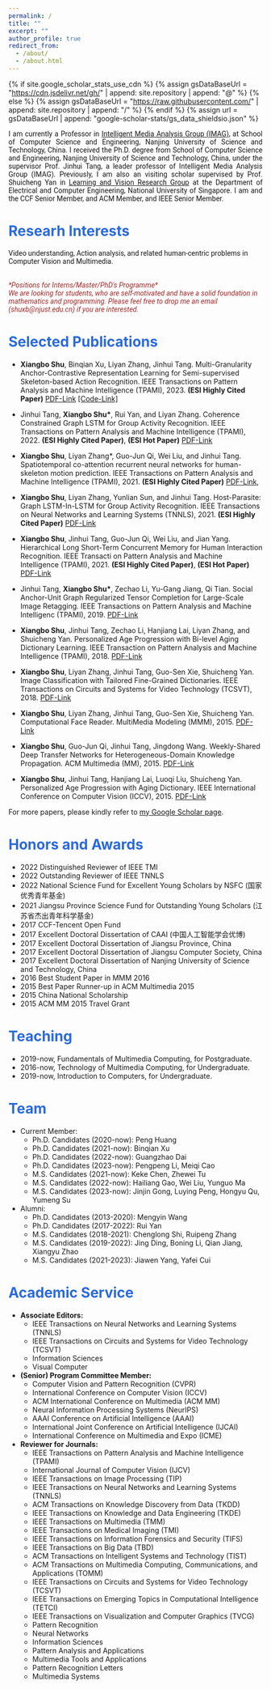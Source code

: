 ```yaml
---
permalink: /
title: ""
excerpt: ""
author_profile: true
redirect_from: 
  - /about/
  - /about.html
---
```


{% if site.google_scholar_stats_use_cdn %}
{% assign gsDataBaseUrl = "https://cdn.jsdelivr.net/gh/" | append: site.repository | append: "@" %}
{% else %}
{% assign gsDataBaseUrl = "https://raw.githubusercontent.com/" | append: site.repository | append: "/" %}
{% endif %}
{% assign url = gsDataBaseUrl | append: "google-scholar-stats/gs_data_shieldsio.json" %}

<span class='anchor' id='about-me'></span>


<p style="text-align: justify;font-family: Roboto;">
I am currently a Professor in 
<a href="https://imag-njust.net/">Intelligent Media Analysis Group      (IMAG)</a>, at School of Computer Science and Engineering, Nanjing University of Science and Technology, China. I received the Ph.D. degree from School of Computer Science and Engineering, Nanjing University of Science and Technology, China, under the supervisor Prof. Jinhui Tang, a leader professor of Intelligent Media Analysis Group (IMAG). Previously, I am also an visiting scholar supervised by Prof. Shuicheng Yan in <a href="http://www.lv-nus.org/"> Learning and Vision Research Group</a> at the Department of Electrical and Computer Engineering, National University of Singapore. I am and the CCF Senior Member, and ACM Member, and IEEE Senior Member.
</p>
<span class='anchor' id='r-interests'></span>




# <font color="#2B6ADD" > Researh Interests </font>
<p style="font-family: Roboto;">
Video understanding, Action analysis, and related human-centric problems in Computer Vision and Multimedia.</p>
<br>
<font color=Brown>
<i style="font-family: Roboto;">*Positions for Interns/Master/PhD's Programme*</i>
<br>
 <i style="font-family: Roboto;">We are looking for students, who are self-motivated and have a solid foundation in mathematics and programming. Please feel free to drop me an email (shuxb@njust.edu.cn) if you are interested.</i>
</font>

<span class='anchor' id='pub'></span>

# <font color="#2B6ADD"> Selected Publications </font>

- **Xiangbo Shu**, Binqian Xu, Liyan Zhang, Jinhui Tang. Multi-Granularity Anchor-Contrastive Representation Learning for Semi-supervised Skeleton-based Action Recognition. IEEE Transactions on Pattern Analysis and Machine Intelligence (TPAMI), 2023. **(ESI Highly Cited Paper)** [PDF-Link](https://github.com/shuxb104/shuxb104.github.io/blob/main/paper/MGAC.pdf) [[Code-Link]](https://github.com/1xbq1/MAC-Learning)

- Jinhui Tang, **Xiangbo Shu\***, Rui Yan, and Liyan Zhang. Coherence Constrained Graph LSTM for Group Activity Recognition. IEEE Transactions on Pattern Analysis and Machine Intelligence (TPAMI), 2022. **(ESI Highly Cited Paper)**, **(ESI Hot Paper)** [PDF-Link](https://github.com/shuxb104/shuxb104.github.io/blob/main/paper/CCGL.pdf)

- **Xiangbo Shu**, Liyan Zhang*, Guo-Jun Qi, Wei Liu, and Jinhui Tang. Spatiotemporal co-attention recurrent neural networks for human-skeleton motion prediction. IEEE Transactions on Pattern Analysis and Machine Intelligence (TPAMI), 2021. **(ESI Highly Cited Paper)** [PDF-Link](https://arxiv.org/pdf/1909.13245.pdf),

- **Xiangbo Shu**, Liyan Zhang, Yunlian Sun, and Jinhui Tang. Host-Parasite: Graph LSTM-In-LSTM for Group Activity Recognition. IEEE Transactions on Neural Networks and Learning Systems (TNNLS), 2021. **(ESI Highly Cited Paper)** [PDF-Link](https://github.com/shuxb104/shuxb104.github.io/blob/main/paper/HPGL.pdf)

- **Xiangbo Shu**, Jinhui Tang, Guo-Jun Qi, Wei Liu, and Jian Yang. Hierarchical Long Short-Term Concurrent Memory for Human Interaction Recognition. IEEE Transacti on Pattern Analysis and Machine Intelligence (TPAMI), 2021. **(ESI Highly Cited Paper)**, **(ESI Hot Paper)** [PDF-Link](https://arxiv.org/pdf/1811.00270.pdf)

- Jinhui Tang, **Xiangbo Shu\***, Zechao Li, Yu-Gang Jiang, Qi Tian. Social Anchor-Unit Graph Regularized Tensor Completion for Large-Scale Image Retagging. IEEE Transactions on Pattern Analysis and Machine Intelligenc (TPAMI), 2019. [PDF-Link](https://arxiv.org/pdf/1804.04397.pdf)

- **Xiangbo Shu**, Jinhui Tang, Zechao Li, Hanjiang Lai, Liyan Zhang, and Shuicheng Yan. Personalized Age Progression with Bi-level Aging Dictionary Learning. IEEE Transaction on Pattern Analysis and Machine Intelligence (TPAMI), 2018. [PDF-Link](https://arxiv.org/pdf/1706.01039.pdf)

- **Xiangbo Shu**, Liyan Zhang, Jinhui Tang, Guo-Sen Xie, Shuicheng Yan. Image Classification with Tailored Fine-Grained Dictionaries. IEEE Transactions on Circuits and Systems for Video Technology (TCSVT), 2018. [PDF-Link](https://web.archive.org/web/20170517065942id_/http://www.yugangjiang.info:80/publication/TCSVT-Shu.pdf)

- **Xiangbo Shu**, Liyan Zhang, Jinhui Tang, Guo-Sen Xie, Shuicheng Yan. Computational Face Reader. MultiMedia Modeling (MMM), 2015. [PDF-Link](https://link.springer.com/chapter/10.1007/978-3-319-27671-7_10)

- **Xiangbo Shu**, Guo-Jun Qi, Jinhui Tang, Jingdong Wang. Weekly-Shared Deep Transfer Networks for Heterogeneous-Domain Knowledge Propagation. ACM Multimedia (MM), 2015. [PDF-Link](https://shuxb104.github.io/paper/WSDT.pdf)

- **Xiangbo Shu**, Jinhui Tang, Hanjiang Lai, Luoqi Liu, Shuicheng Yan. Personalized Age Progression with Aging Dictionary. IEEE International Conference on Computer Vision (ICCV), 2015. [PDF-Link](https://openaccess.thecvf.com/content_iccv_2015/papers/Shu_Personalized_Age_Progression_ICCV_2015_paper.pdf)



For more papers, please kindly refer to [my Google Scholar page](https://scholar.google.com.hk/citations?user=FQfcm5oAAAAJ&hl=zh-CN&oi=ao).






<span class='anchor' id='ha'></span>

# <font color="#2B6ADD"> Honors and Awards </font>
- 2022 Distinguished Reviewer of IEEE TMI
- 2022 Outstanding Reviewer of IEEE TNNLS
- 2022 National Science Fund for Excellent Young Scholars by NSFC (国家优秀青年基金)
- 2021 Jiangsu Province Science Fund for Outstanding Young Scholars (江苏省杰出青年科学基金)
- 2017 CCF-Tencent Open Fund
- 2017 Excellent Doctoral Dissertation of CAAI (中国人工智能学会优博)
- 2017 Excellent Doctoral Dissertation of Jiangsu Province, China
- 2017 Excellent Doctoral Dissertation of Jiangsu Computer Society, China
- 2017 Excellent Doctoral Dissertation of Nanjing University of Science and Technology, China
- 2016 Best Student Paper in MMM 2016
- 2015 Best Paper Runner-up in ACM Multimedia 2015
- 2015 China National Scholarship
- 2015 ACM MM 2015 Travel Grant

<span class='anchor' id='teach'></span>

# <font color="#2B6ADD"> Teaching </font>
- 2019-now, Fundamentals of Multimedia Computing, for Postgraduate.
- 2016-now, Technology of Multimedia Computing, for Undergraduate.
- 2019-now, Introduction to Computers, for Undergraduate.

<span class='anchor' id='team'></span>

# <font color="#2B6ADD"> Team </font>
+ Current Member:
  + Ph.D. Candidates (2020-now): Peng Huang
  + Ph.D. Candidates (2021-now): Binqian Xu
  + Ph.D. Candidates (2022-now): Guangzhao Dai
  + Ph.D. Candidates (2023-now): Pengpeng Li, Meiqi Cao
  + M.S. Candidates (2021-now): Keke Chen, Zhewei Tu
  + M.S. Candidates (2022-now): Hailiang Gao, Wei Liu, Yunguo Ma
  + M.S. Candidates (2023-now): Jinjin Gong, Luying Peng, Hongyu Qu, Yumeng Su
+ Alumni:
  + Ph.D. Candidates (2013-2020): Mengyin Wang
  + Ph.D. Candidates (2017-2022): Rui Yan
  + M.S. Candidates (2018-2021): Chenglong Shi, Ruipeng Zhang
  + M.S. Candidates (2019-2022): Jing Ding, Boning Li, Qian Jiang, Xiangyu Zhao
  + M.S. Candidates (2021-2023): Jiawen Yang, Yafei Cui
<span class='anchor' id='Service'></span>

# <font color="#2B6ADD"> Academic Service </font>
+ **Associate Editors:**
  - IEEE Transactions on Neural Networks and Learning Systems (TNNLS)
  - IEEE Transactions on Circuits and Systems for Video Technology (TCSVT)
  - Information Sciences
  - Visual Computer
+ **(Senior) Program Committee Member:**
  - Computer Vision and Pattern Recognition (CVPR)
  - International Conference on Computer Vision (ICCV)
  - ACM International Conference on Multimedia (ACM MM) 
  - Neural Information Processing Systems (NeurIPS)
  - AAAI Conference on Artificial Intelligence (AAAI)
  - International Joint Conference on Artificial Intelligence (IJCAI)
  - International Conference on Multimedia and Expo (ICME)
+ **Reviewer for Journals:**
  - IEEE Transactions on Pattern Analysis and Machine Intelligence (TPAMI)
  - International Journal of Computer Vision (IJCV)
  - IEEE Transactions on Image Processing (TIP)
  - IEEE Transactions on Neural Networks and Learning Systems (TNNLS)
  - ACM Transactions on Knowledge Discovery from Data (TKDD)
  - IEEE Transactions on Knowledge and Data Engineering (TKDE)
  - IEEE Transactions on Multimedia (TMM)
  - IEEE Transactions on Medical Imaging (TMI)
  - IEEE Transactions on Information Forensics and Security (TIFS)
  - IEEE Transactions on Big Data (TBD)
  - ACM Transactions on Intelligent Systems and Technology (TIST)
  - ACM Transactions on Multimedia Computing, Communications, and Applications (TOMM)
  - IEEE Transactions on Circuits and Systems for Video Technology (TCSVT)
  - IEEE Transactions on Emerging Topics in Computational Intelligence (TETCI)
  - IEEE Transactions on Visualization and Computer Graphics (TVCG)
  - Pattern Recognition
  - Neural Networks
  - Information Sciences
  - Pattern Analysis and Applications
  - Multimedia Tools and Applications
  - Pattern Recognition Letters
  - Multimedia Systems
  

